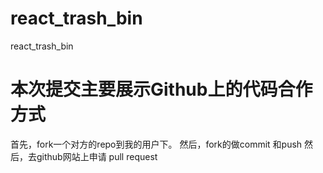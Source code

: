 # react_trash_bin
react_trash_bin

# 本次提交主要展示Github上的代码合作方式

首先，fork一个对方的repo到我的用户下。
然后，fork的做commit 和push
然后，去github网站上申请 pull request
